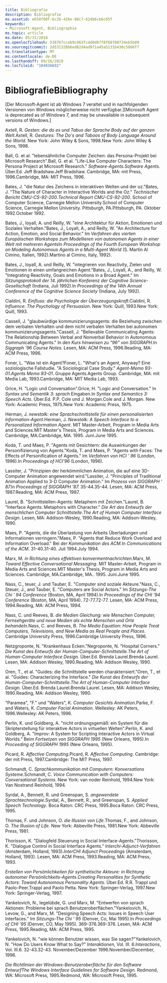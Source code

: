 ```yaml
---
title: Bibliografie
description: Bibliografie
ms.assetid: e658f00f-6c26-426e-88c7-624b6cb6c65f
keywords:
- Microsoft-Agent, Bibliographie
ms.topic: article
ms.date: 05/31/2018
ms.openlocfilehash: 538767cceb9c963fcdd0d67f8f68f00734eb5b89
ms.sourcegitcommit: 2d531328b6ed82d4ad971a45a5131b430c5866f7
ms.translationtype: MT
ms.contentlocale: de-DE
ms.lasthandoff: 09/16/2019
ms.locfileid: "104036692"
---
```

# <a name="bibliography"></a><span data-ttu-id="6eed9-104">Bibliografie</span><span class="sxs-lookup"><span data-stu-id="6eed9-104">Bibliography</span></span>

<span data-ttu-id="6eed9-105">\[Der Microsoft-Agent ist ab Windows 7 veraltet und in nachfolgenden Versionen von Windows möglicherweise nicht verfügbar.\]</span><span class="sxs-lookup"><span data-stu-id="6eed9-105">\[Microsoft Agent is deprecated as of Windows 7, and may be unavailable in subsequent versions of Windows.\]</span></span>

<span data-ttu-id="6eed9-106">Axtell, R. *Gesten: die do es und Tabus der Sprache Body auf der ganzen Welt*.</span><span class="sxs-lookup"><span data-stu-id="6eed9-106">Axtell, R. *Gestures: The Do's and Taboos of Body Language Around the World*.</span></span> <span data-ttu-id="6eed9-107">New York: John Wiley & Sons, 1998.</span><span class="sxs-lookup"><span data-stu-id="6eed9-107">New York: John Wiley & Sons, 1998.</span></span>

<span data-ttu-id="6eed9-108">Ball, G. et al. "lebensähnliche Computer Zeichen: das Persona-Projekt bei Microsoft Research".</span><span class="sxs-lookup"><span data-stu-id="6eed9-108">Ball, G. et al. "Life-Like Computer Characters: The Persona Project at Microsoft Research."</span></span> <span data-ttu-id="6eed9-109">*Software-Agents.*</span><span class="sxs-lookup"><span data-stu-id="6eed9-109">*Software Agents.*</span></span> <span data-ttu-id="6eed9-110">Über.</span><span class="sxs-lookup"><span data-stu-id="6eed9-110">Ed.</span></span> <span data-ttu-id="6eed9-111">Jeff Bradshaw.</span><span class="sxs-lookup"><span data-stu-id="6eed9-111">Jeff Bradshaw.</span></span> <span data-ttu-id="6eed9-112">Cambridge, MA: mit Press, 1996.</span><span class="sxs-lookup"><span data-stu-id="6eed9-112">Cambridge, MA: MIT Press, 1996.</span></span>

<span data-ttu-id="6eed9-113">Bates, J. "die Natur des Zeichens in interaktiven Welten und der oz."</span><span class="sxs-lookup"><span data-stu-id="6eed9-113">Bates, J. "The Nature of Character in Interactive Worlds and the Oz."</span></span> <span data-ttu-id="6eed9-114">*Technischer Bericht CMU-CS-92-200*.</span><span class="sxs-lookup"><span data-stu-id="6eed9-114">*Technical Report CMU-CS-92-200*.</span></span> <span data-ttu-id="6eed9-115">School of Computer Science, Carnegie Mellon University.</span><span class="sxs-lookup"><span data-stu-id="6eed9-115">School of Computer Science, Carnegie Mellon University.</span></span> <span data-ttu-id="6eed9-116">Pittsburgh, PA.</span><span class="sxs-lookup"><span data-stu-id="6eed9-116">Pittsburgh, PA.</span></span> <span data-ttu-id="6eed9-117">Oktober 1992.</span><span class="sxs-lookup"><span data-stu-id="6eed9-117">October 1992.</span></span>

<span data-ttu-id="6eed9-118">Bates, J., loyall, A. und Reilly, W. "eine Architektur für Aktion, Emotionen und Soziales Verhalten."</span><span class="sxs-lookup"><span data-stu-id="6eed9-118">Bates, J., Loyall, A., and Reilly, W. "An Architecture for Action, Emotion, and Social Behavior."</span></span> <span data-ttu-id="6eed9-119">Im *Verfahren des vierten Europäischen Workshops zum Modellieren von autonomen Agents in einer Welt mit mehreren Agents*</span><span class="sxs-lookup"><span data-stu-id="6eed9-119">In *Proceedings of the Fourth European Workshop on Modeling Autonomous Agents in a Multi-Agent World* (S.</span></span> <span data-ttu-id="6eed9-120">Martin Al Cimino, Italien, 1992).</span><span class="sxs-lookup"><span data-stu-id="6eed9-120">Martino al Cimino, Italy, 1992).</span></span>

<span data-ttu-id="6eed9-121">Bates, J., loyall, A. und Reilly, W. "integrieren von Reactivity, Zielen und Emotionen in einen umfangreichen Agent."</span><span class="sxs-lookup"><span data-stu-id="6eed9-121">Bates, J., Loyall, A., and Reilly, W. "Integrating Reactivity, Goals and Emotions in a Broad Agent."</span></span> <span data-ttu-id="6eed9-122">Im *Sitzungsprotokoll der 14. jährlichen Konferenz der Cognitive Science-Gesellschaft* (Indiana, Juli 1992).</span><span class="sxs-lookup"><span data-stu-id="6eed9-122">In *Proceedings of the 14th Annual Conference of the Cognitive Science Society* (Indiana, July 1992).</span></span>

<span data-ttu-id="6eed9-123">Cialdini, R. *Einfluss: die Psychologie der Überzeugungskraft*.</span><span class="sxs-lookup"><span data-stu-id="6eed9-123">Cialdini, R. *Influence: The Psychology of Persuasion*.</span></span> <span data-ttu-id="6eed9-124">New York: Quill, 1993.</span><span class="sxs-lookup"><span data-stu-id="6eed9-124">New York: Quill, 1993.</span></span>

<span data-ttu-id="6eed9-125">Cassell, J. "glaubwürdige kommunizierungsagents: die Beziehung zwischen dem verbalen Verhalten und dem nicht verbalen Verhalten bei autonomen kommunizierungsagents."</span><span class="sxs-lookup"><span data-stu-id="6eed9-125">Cassell, J. "Believable Communicating Agents: The Relationship Between Verbal and Nonverbal Behavior in Autonomous Communicating Agents."</span></span> <span data-ttu-id="6eed9-126">In *den Kurs hinweisen zu "96" von SIGGRAPH.*</span><span class="sxs-lookup"><span data-stu-id="6eed9-126">In *Siggraph '96 Course Notes.*</span></span> <span data-ttu-id="6eed9-127">Lesen, MA: ACM Press, 1996.</span><span class="sxs-lookup"><span data-stu-id="6eed9-127">Reading, MA: ACM Press, 1996.</span></span>

<span data-ttu-id="6eed9-128">Foner, L. "Was ist ein Agent?</span><span class="sxs-lookup"><span data-stu-id="6eed9-128">Foner, L. "What's an Agent, Anyway?</span></span> <span data-ttu-id="6eed9-129">Eine soziologische Fallstudie. "</span><span class="sxs-lookup"><span data-stu-id="6eed9-129">A Sociological Case Study."</span></span> <span data-ttu-id="6eed9-130">*Agent-Memo 93-01*.</span><span class="sxs-lookup"><span data-stu-id="6eed9-130">*Agents Memo 93-01*.</span></span> <span data-ttu-id="6eed9-131">Gruppe Agents.</span><span class="sxs-lookup"><span data-stu-id="6eed9-131">Agents Group.</span></span> <span data-ttu-id="6eed9-132">Cambridge, MA: mit Media Lab, 1993.</span><span class="sxs-lookup"><span data-stu-id="6eed9-132">Cambridge, MA: MIT Media Lab, 1993.</span></span>

<span data-ttu-id="6eed9-133">Grice, H. "Logic und Conversation".</span><span class="sxs-lookup"><span data-stu-id="6eed9-133">Grice, H. "Logic and Conversation."</span></span> <span data-ttu-id="6eed9-134">In *Syntax und Semantik 3: sprach* Eingaben.</span><span class="sxs-lookup"><span data-stu-id="6eed9-134">In *Syntax and Semantics 3: Speech Acts*.</span></span> <span data-ttu-id="6eed9-135">Über.</span><span class="sxs-lookup"><span data-stu-id="6eed9-135">Ed.</span></span> <span data-ttu-id="6eed9-136">P.</span><span class="sxs-lookup"><span data-stu-id="6eed9-136">P.</span></span> <span data-ttu-id="6eed9-137">Cole und J. Morgan.</span><span class="sxs-lookup"><span data-stu-id="6eed9-137">Cole and J. Morgan.</span></span> <span data-ttu-id="6eed9-138">New York: Academic Press, 1975.</span><span class="sxs-lookup"><span data-stu-id="6eed9-138">New York: Academic Press, 1975.</span></span>

<span data-ttu-id="6eed9-139">Herman, J. *newstalk: eine Sprachschnittstelle für einen personalisierten Information-Agent*.</span><span class="sxs-lookup"><span data-stu-id="6eed9-139">Herman, J. *Newstalk: A Speech Interface to a Personalized Information Agent*.</span></span> <span data-ttu-id="6eed9-140">MIT Master-Arbeit, Program in Media Arts and Sciences.</span><span class="sxs-lookup"><span data-stu-id="6eed9-140">MIT Master's Thesis, Program in Media Arts and Sciences.</span></span> <span data-ttu-id="6eed9-141">Cambridge, MA.</span><span class="sxs-lookup"><span data-stu-id="6eed9-141">Cambridge, MA.</span></span> <span data-ttu-id="6eed9-142">1995. Juni.</span><span class="sxs-lookup"><span data-stu-id="6eed9-142">June 1995.</span></span>

<span data-ttu-id="6eed9-143">Koda, T. und Maes, P. "Agents mit Gesichtern: die Auswirkungen der Personifizierung von Agents."</span><span class="sxs-lookup"><span data-stu-id="6eed9-143">Koda, T. and Maes, P. "Agents with Faces: The Effects of Personification of Agents."</span></span> <span data-ttu-id="6eed9-144">Im *Verfahren von HCI ' 96* (London, 1996).</span><span class="sxs-lookup"><span data-stu-id="6eed9-144">In *Proceedings of HCI'96* (London, 1996).</span></span>

<span data-ttu-id="6eed9-145">Lassiter, J. "Prinzipien der herkömmlichen Animation, die auf eine 3D-Computer Animation angewendet wird."</span><span class="sxs-lookup"><span data-stu-id="6eed9-145">Lassiter, J. "Principles of Traditional Animation Applied to 3-D Computer Animation."</span></span> <span data-ttu-id="6eed9-146">Im *Prozess von SIGGRAPH ' 87.*</span><span class="sxs-lookup"><span data-stu-id="6eed9-146">In *Proceedings of SIGGRAPH '87.*</span></span> <span data-ttu-id="6eed9-147">35-44.</span><span class="sxs-lookup"><span data-stu-id="6eed9-147">35-44.</span></span> <span data-ttu-id="6eed9-148">Lesen, MA: ACM Press, 1987.</span><span class="sxs-lookup"><span data-stu-id="6eed9-148">Reading, MA: ACM Press, 1987.</span></span>

<span data-ttu-id="6eed9-149">Laurel, B. "Schnittstellen-Agents: Metaphern mit Zeichen."</span><span class="sxs-lookup"><span data-stu-id="6eed9-149">Laurel, B. "Interface Agents: Metaphors with Character."</span></span> <span data-ttu-id="6eed9-150">*Die Art des Entwurfs der menschlichen Computer Schnittstelle*.</span><span class="sxs-lookup"><span data-stu-id="6eed9-150">*The Art of Human Computer Interface Design*.</span></span> <span data-ttu-id="6eed9-151">Lesen, MA: Addison-Wesley, 1990.</span><span class="sxs-lookup"><span data-stu-id="6eed9-151">Reading, MA: Addison-Wesley, 1990.</span></span>

<span data-ttu-id="6eed9-152">Maes, P. "Agents, die die Überlastung von Arbeits Überladungen und Informationen verringern."</span><span class="sxs-lookup"><span data-stu-id="6eed9-152">Maes, P. "Agents that Reduce Work Overload and Information Overload."</span></span> <span data-ttu-id="6eed9-153">Bei *der Kommunikation des ACM.*</span><span class="sxs-lookup"><span data-stu-id="6eed9-153">In *Communications of the ACM.*</span></span> <span data-ttu-id="6eed9-154">31-40.</span><span class="sxs-lookup"><span data-stu-id="6eed9-154">31-40.</span></span> <span data-ttu-id="6eed9-155">Juli 1994.</span><span class="sxs-lookup"><span data-stu-id="6eed9-155">July 1994.</span></span>

<span data-ttu-id="6eed9-156">Marx, M. *in Richtung eines effektiven konvermentnachrichten*.</span><span class="sxs-lookup"><span data-stu-id="6eed9-156">Marx, M. *Toward Effective Conversational Messaging*.</span></span> <span data-ttu-id="6eed9-157">MIT Master-Arbeit, Program in Media Arts and Sciences.</span><span class="sxs-lookup"><span data-stu-id="6eed9-157">MIT Master's Thesis, Program in Media Arts and Sciences.</span></span> <span data-ttu-id="6eed9-158">Cambridge, MA.</span><span class="sxs-lookup"><span data-stu-id="6eed9-158">Cambridge, MA..</span></span> <span data-ttu-id="6eed9-159">1995. Juni.</span><span class="sxs-lookup"><span data-stu-id="6eed9-159">June 1995.</span></span>

<span data-ttu-id="6eed9-160">Nass, C., teuer, J. und Tauber, E. "Computer sind soziale Akteure."</span><span class="sxs-lookup"><span data-stu-id="6eed9-160">Nass, C., Steuer, J., and Tauber, E. "Computers are Social Actors."</span></span> <span data-ttu-id="6eed9-161">Im *Sitzungs-The Chi ' 94 Conference* (Boston, MA, April 1994).</span><span class="sxs-lookup"><span data-stu-id="6eed9-161">In *Proceedings of the CHI '94 Conference* (Boston, MA, April 1994).</span></span> <span data-ttu-id="6eed9-162">72-77.</span><span class="sxs-lookup"><span data-stu-id="6eed9-162">72-77.</span></span> <span data-ttu-id="6eed9-163">Lesen, MA: ACM Press, 1994.</span><span class="sxs-lookup"><span data-stu-id="6eed9-163">Reading, MA: ACM Press, 1994.</span></span>

<span data-ttu-id="6eed9-164">Nass, C. und Reeves, B. *die Medien Gleichung: wie Menschen Computer, Fernsehgeräte und neue Medien als echte Menschen und Orte behandeln*.</span><span class="sxs-lookup"><span data-stu-id="6eed9-164">Nass, C. and Reeves, B. *The Media Equation: How People Treat Computers, Televisions, and New Media as Real People and Places*.</span></span> <span data-ttu-id="6eed9-165">Cambridge University Press, 1996.</span><span class="sxs-lookup"><span data-stu-id="6eed9-165">Cambridge University Press, 1996.</span></span>

<span data-ttu-id="6eed9-166">Netzgroponte, N. "Krankenhaus Ecken."</span><span class="sxs-lookup"><span data-stu-id="6eed9-166">Negroponte, N. "Hospital Corners."</span></span> <span data-ttu-id="6eed9-167">*Die Kunst des Entwurfs der Human-Computer-Schnittstelle.*</span><span class="sxs-lookup"><span data-stu-id="6eed9-167">*The Art of Human-Computer Interface Design.*</span></span> <span data-ttu-id="6eed9-168">Über.</span><span class="sxs-lookup"><span data-stu-id="6eed9-168">Ed.</span></span> <span data-ttu-id="6eed9-169">Brenda Laurel.</span><span class="sxs-lookup"><span data-stu-id="6eed9-169">Brenda Laurel.</span></span> <span data-ttu-id="6eed9-170">Lesen, MA: Addison Wesley, 1990.</span><span class="sxs-lookup"><span data-stu-id="6eed9-170">Reading, MA: Addison Wesley, 1990.</span></span>

<span data-ttu-id="6eed9-171">Oren, T., et al. "Guides: die Schnittstelle werden charakterisiert."</span><span class="sxs-lookup"><span data-stu-id="6eed9-171">Oren, T., et al. "Guides: Characterizing the Interface."</span></span> <span data-ttu-id="6eed9-172">*Die Kunst des Entwurfs der Human-Computer-Schnittstelle.*</span><span class="sxs-lookup"><span data-stu-id="6eed9-172">*The Art of Human-Computer Interface Design.*</span></span> <span data-ttu-id="6eed9-173">Über.</span><span class="sxs-lookup"><span data-stu-id="6eed9-173">Ed.</span></span> <span data-ttu-id="6eed9-174">Brenda Laurel.</span><span class="sxs-lookup"><span data-stu-id="6eed9-174">Brenda Laurel.</span></span> <span data-ttu-id="6eed9-175">Lesen, MA: Addison Wesley, 1990.</span><span class="sxs-lookup"><span data-stu-id="6eed9-175">Reading, MA: Addison Wesley, 1990.</span></span>

<span data-ttu-id="6eed9-176">"Paramea", "F." und "Waters", K. *Computer Gesichts Animation*.</span><span class="sxs-lookup"><span data-stu-id="6eed9-176">Parke, F. and Waters, K. *Computer Facial Animation*.</span></span> <span data-ttu-id="6eed9-177">Wellesley: AK Peters, 1996.</span><span class="sxs-lookup"><span data-stu-id="6eed9-177">Wellesley: AK Peters, 1996.</span></span>

<span data-ttu-id="6eed9-178">Perlin, K. und Goldberg, A. "nicht ordnungsgemäß: ein System für die Skripterstellung für interaktive Actors in virtuellen Welten".</span><span class="sxs-lookup"><span data-stu-id="6eed9-178">Perlin, K. and Goldberg, A. "Improv: A System for Scripting Interactive Actors in Virtual Worlds."</span></span> <span data-ttu-id="6eed9-179">Beim *Fortsetzen von SIGGRAPH 1995* (New Orleans, 1995).</span><span class="sxs-lookup"><span data-stu-id="6eed9-179">In *Proceeding of SIGGRAPH 1995* (New Orleans, 1995).</span></span>

<span data-ttu-id="6eed9-180">Picard, R. *Affective Computing*.</span><span class="sxs-lookup"><span data-stu-id="6eed9-180">Picard, R. *Affective Computing*.</span></span> <span data-ttu-id="6eed9-181">Cambridge: der mit Press, 1997.</span><span class="sxs-lookup"><span data-stu-id="6eed9-181">Cambridge: The MIT Press, 1997.</span></span>

<span data-ttu-id="6eed9-182">Schmandt, C. *Sprachkommunikation mit Computern: Konversations Systeme*.</span><span class="sxs-lookup"><span data-stu-id="6eed9-182">Schmandt, C. *Voice Communication with Computers: Conversational Systems*.</span></span> <span data-ttu-id="6eed9-183">New York: van noder Reinhold, 1994.</span><span class="sxs-lookup"><span data-stu-id="6eed9-183">New York: Van Nostrand Reinhold, 1994.</span></span>

<span data-ttu-id="6eed9-184">Syrdal, A., Bennett, R. und Greenspan, S. *angewendete Sprachtechnologie*.</span><span class="sxs-lookup"><span data-stu-id="6eed9-184">Syrdal, A., Bennett, R., and Greenspan, S. *Applied Speech Technology*.</span></span> <span data-ttu-id="6eed9-185">Boca Raton: CRC Press, 1995.</span><span class="sxs-lookup"><span data-stu-id="6eed9-185">Boca Raton: CRC Press, 1995.</span></span>

<span data-ttu-id="6eed9-186">Thomas, F. und Johnson, O. *die Illusion von Life.*</span><span class="sxs-lookup"><span data-stu-id="6eed9-186">Thomas, F., and Johnson, O. *The Illusion of Life.*</span></span> <span data-ttu-id="6eed9-187">New York: Abbeville Press, 1981.</span><span class="sxs-lookup"><span data-stu-id="6eed9-187">New York: Abbeville Press, 1981.</span></span>

<span data-ttu-id="6eed9-188">Thorisson, K. "Dialogfeld Steuerung in Social Interface-Agents."</span><span class="sxs-lookup"><span data-stu-id="6eed9-188">Thorisson, K. "Dialogue Control in Social Interface Agents."</span></span> <span data-ttu-id="6eed9-189">*Interchi-Adjunct-Verfahren* (Amsterdam, Holland, 1993).</span><span class="sxs-lookup"><span data-stu-id="6eed9-189">*InterCHI Adjunct Proceedings* (Amsterdam, Holland, 1993).</span></span> <span data-ttu-id="6eed9-190">Lesen, MA: ACM Press, 1993.</span><span class="sxs-lookup"><span data-stu-id="6eed9-190">Reading, MA: ACM Press, 1993.</span></span>

<span data-ttu-id="6eed9-191">*Erstellen von Persönlichkeiten für synthetische Akteure: in Richtung autonomer Persönlichkeits-Agents*.</span><span class="sxs-lookup"><span data-stu-id="6eed9-191">*Creating Personalities for Synthetic Actors: Toward Autonomous Personality Agents*.</span></span> <span data-ttu-id="6eed9-192">Über.</span><span class="sxs-lookup"><span data-stu-id="6eed9-192">Ed.</span></span> <span data-ttu-id="6eed9-193">R.</span><span class="sxs-lookup"><span data-stu-id="6eed9-193">R.</span></span> <span data-ttu-id="6eed9-194">Trappl und Paolo-Peer.</span><span class="sxs-lookup"><span data-stu-id="6eed9-194">Trappl and Paolo Petta.</span></span> <span data-ttu-id="6eed9-195">New York: Springer-Verlag, 1997.</span><span class="sxs-lookup"><span data-stu-id="6eed9-195">New York: Springer-Verlag, 1997.</span></span>

<span data-ttu-id="6eed9-196">Yankelovich, N., legelübde, G. und Marx, M. "Entwerfen von sprach Aktionen: Probleme bei sprach Benutzeroberflächen."</span><span class="sxs-lookup"><span data-stu-id="6eed9-196">Yankelovich, N., Levow, G., and Marx, M. "Designing Speech Acts: Issues in Speech User Interfaces."</span></span> <span data-ttu-id="6eed9-197">Im *Sitzungs-The Chi ' 95* (Denver, Co, Mai 1995).</span><span class="sxs-lookup"><span data-stu-id="6eed9-197">In *Proceedings of CHI '95* (Denver, CO, May 1995).</span></span> <span data-ttu-id="6eed9-198">369-376.</span><span class="sxs-lookup"><span data-stu-id="6eed9-198">369-376.</span></span> <span data-ttu-id="6eed9-199">Lesen, MA: ACM Press, 1995.</span><span class="sxs-lookup"><span data-stu-id="6eed9-199">Reading, MA: ACM Press, 1995.</span></span>

<span data-ttu-id="6eed9-200">Yankelovich, N. "wie können Benutzer wissen, was Sie sagen?"</span><span class="sxs-lookup"><span data-stu-id="6eed9-200">Yankelovich, N. "How Do Users Know What to Say?"</span></span> <span data-ttu-id="6eed9-201">*Interaktionen*, Vol. III. 6.</span><span class="sxs-lookup"><span data-stu-id="6eed9-201">*Interactions*, Vol. III.6.</span></span> <span data-ttu-id="6eed9-202">32-43.</span><span class="sxs-lookup"><span data-stu-id="6eed9-202">32-43.</span></span> <span data-ttu-id="6eed9-203">November/Dezember 1996.</span><span class="sxs-lookup"><span data-stu-id="6eed9-203">November/December, 1996.</span></span>

<span data-ttu-id="6eed9-204">*Die Richtlinien der Windows-Benutzeroberfläche für den Software Entwurf*</span><span class="sxs-lookup"><span data-stu-id="6eed9-204">*The Windows Interface Guidelines for Software Design.*</span></span> <span data-ttu-id="6eed9-205">Redmond, WA: Microsoft Press, 1995.</span><span class="sxs-lookup"><span data-stu-id="6eed9-205">Redmond, WA: Microsoft Press, 1995.</span></span>

 

 




